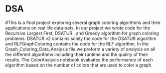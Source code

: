 # DSA
#This is a final project exploring several graph coloring algorithms and their applications on real life data-sets. In our project we wrote code for the Recursive Largest First, DSATUR , and Greedy algorithm for graph coloring problems. DSATUR v2 contains solely the code for the DSATUR algorithm and RLFGraphColoring contains the code for the RLF algorithm. In the Graph_Coloring_Data_Analysis file we preform a variety of analysis on all the different algorithms including their runtime and the quality of their results. The ColorAnalysis notebook evaluates the performance of each algorithm based on the number of colors that are used to color a graph.
